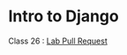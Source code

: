 # Intro to Django

Class 26 : [Lab Pull Request](https://github.com/Mohammad-Abdul-Ghafour/django-snacks/pull/1)